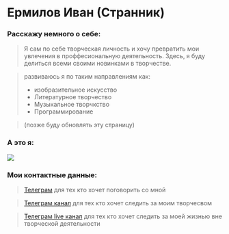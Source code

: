# Ермилов Иван (Странник)

### Расскажу немного о себе:
> Я сам по себе творческая личность и хочу превратить мои увлечения в проффесиональную деятельность.
> Здесь, я буду делиться всеми своими новинками в творчестве.

> развиваюсь я по таким направлениям как:
> * изобразительное искусство
> * Литературное творчество
> * Музыкальное творчкство
> * Программирование

> (позже буду обновлять эту страницу)

### А это я:
![](https://ltdfoto.ru/images/2023/11/13/xvIn-fOyGxw.md.jpg)

### Мои контактные данные:
> [Телеграм](https://t.me/NoneLovelyNL)
> для тех кто хочет поговорить со мной

> [Телеграм канал](https://t.me/NoneLovely)
> для тех кто хочет следить за моим творчесвом

> [Телеграм live канал](https://t.me/NoneLovelyLive)
> для тех кто хочет следить за моей жизнью вне творческой деятельности
